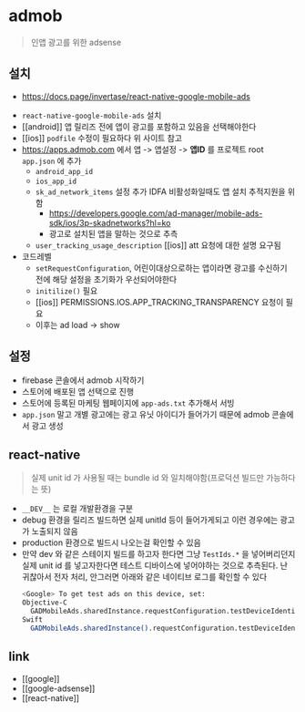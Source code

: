 # admob
> 인앱 광고를 위한 adsense

## 설치
+ https://docs.page/invertase/react-native-google-mobile-ads
- `react-native-google-mobile-ads` 설치
- [[android]] 앱 릴리즈 전에 앱이 광고를 포함하고 있음을 선택해야한다
- [[ios]] `podfile` 수정이 필요하다 위 사이트 참고
- https://apps.admob.com 에서 앱 -> 앱설정 -> **앱ID** 를 프로젝트 root `app.json` 에 추가
  - `android_app_id`
  - `ios_app_id`
  - `sk_ad_network_items` 설정 추가 IDFA 비활성화일때도 앱 설치 추적지원을 위함
    + https://developers.google.com/ad-manager/mobile-ads-sdk/ios/3p-skadnetworks?hl=ko
    - 광고로 설치된 앱을 말하는 것으로 추측
  - `user_tracking_usage_description` [[ios]] att 요청에 대한 설명 요구됨
- 코드레벨
  - `setRequestConfiguration`, 어린이대상으로하는 앱이라면 광고를 수신하기 전에 해당 설정을 초기화가 우선되어야한다
  - `initilize()` 필요
  - [[ios]] PERMISSIONS.IOS.APP_TRACKING_TRANSPARENCY 요청이 필요
  - 이후는 ad load -> show

## 설정
- firebase 콘솔에서 admob 시작하기
- 스토어에 배포된 앱 선택으로 진행
- 스토어에 등록된 마케팅 웹페이지에 `app-ads.txt`  추가해서 서빙
- `app.json` 말고 개별 광고에는 광고 유닛 아이디가 들어가기 때문에 admob 콘솔에서 광고 생성

## react-native
> 실제 unit id 가 사용될 때는 bundle id 와 일치해야함(프로덕션 빌드만 가능하다는 뜻)
- `__DEV__` 는 로컬 개발환경을 구분
- debug 환경을 릴리즈 빌드하면 실제 unitId 등이 들어가게되고 이런 경우에는 광고가 노출되지 않음
- production 환경으로 빌드시 나오는걸 확인할 수 있음
- 만약 dev 와 같은 스테이지 빌드를 하고자 한다면 그냥 `TestIds.*` 을 넣어버리던지 실제 unit id 를 넣고자한다면 테스트 디바이스에 넣어야하는 것으로 추측된다. 난 귀찮아서 전자 처리, 안그러면 아래와 같은 네이티브 로그를 확인할 수 있다
  ```sh 
  <Google> To get test ads on this device, set: 
  Objective-C
    GADMobileAds.sharedInstance.requestConfiguration.testDeviceIdentifiers = @[ @"xxxxxxxxxxxxxxxxxxxxxxxxxxxxxxxx" ];
  Swift
    GADMobileAds.sharedInstance().requestConfiguration.testDeviceIdentifiers = [ "xxxxxxxxxxxxxxxxxxxxxxxxxxxxxxxx" ]
  ```

## link
- [[google]]
- [[google-adsense]]
- [[react-native]]
